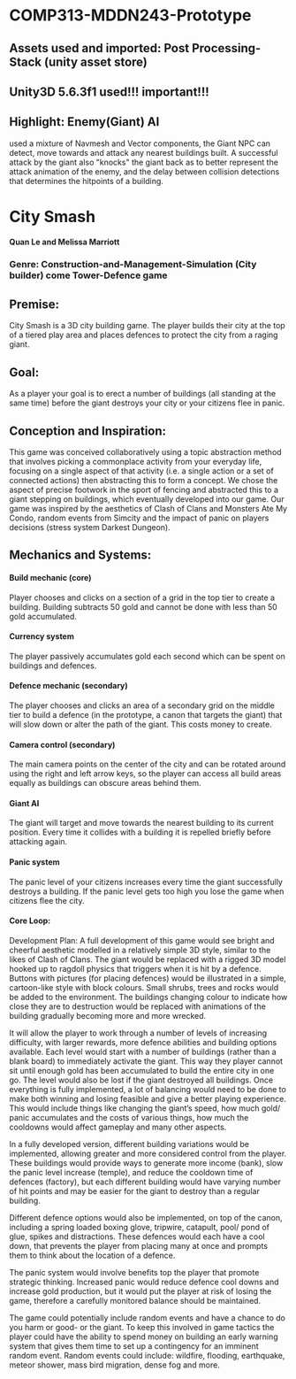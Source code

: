 # COMP313-MDDN243-Prototype

## Assets used and imported: Post Processing-Stack (unity asset store)
## Unity3D 5.6.3f1 used!!! important!!!

## Highlight: Enemy(Giant) AI
used a mixture of Navmesh and Vector components, the Giant NPC can detect, move towards and attack any nearest buildings built. 
A successful attack by the giant also "knocks" the giant back as to better represent the attack animation of the enemy, and the delay between collision detections that determines the hitpoints of a building.

# City Smash
#### Quan Le and Melissa Marriott

### Genre: Construction-and-Management-Simulation (City builder) come Tower-Defence game 

## Premise: 
City Smash is a 3D city building game. The player builds their city at the top of a tiered play area and places defences to protect the city from a raging giant. 

## Goal:
As a player your goal is to erect a number of buildings (all standing at the same time) before the giant destroys your city or your citizens flee in panic. 

## Conception and Inspiration:
This game was conceived collaboratively using a topic abstraction method that involves picking a commonplace activity from your everyday life, focusing on a single aspect of that activity (i.e. a single action or a set of connected actions) then abstracting this to form a concept. We chose the aspect of precise footwork in the sport of fencing and abstracted this to a giant stepping on buildings, which eventually developed into our game. 
Our game was inspired by the aesthetics of Clash of Clans and Monsters Ate My Condo, random events from Simcity and the impact of panic on players decisions (stress system Darkest Dungeon). 

## Mechanics and Systems: 

#### Build mechanic (core)

Player chooses and clicks on a section of a grid in the top tier to create a building. Building subtracts 50 gold and cannot be done with less than 50 gold accumulated. 

#### Currency system 

The player passively accumulates gold each second which can be spent on buildings and defences. 

#### Defence mechanic (secondary)

The player chooses and clicks an area of a secondary grid on the middle tier to build a defence (in the prototype, a canon that targets the giant) that will slow down or alter the path of the giant. This costs money to create. 

#### Camera control (secondary)

The main camera points on the center of the city and can be rotated around using the right and left arrow keys, so the player can access all build areas equally as buildings can obscure areas behind them. 

#### Giant AI

The giant will target and move towards the nearest building to its current position. Every time it collides with a building it is repelled briefly before attacking again. 

#### Panic system 

The panic level of your citizens increases every time the giant successfully destroys a building. If the panic level gets too high you lose the game when citizens flee the city. 

#### Core Loop: 




Development Plan: A full development of this game would see bright and cheerful aesthetic modelled in a relatively simple 3D style, similar to the likes of Clash of Clans. The giant would be replaced with a rigged 3D model hooked up to ragdoll physics that triggers when it is hit by a defence. Buttons with pictures (for placing defences) would be illustrated in a simple, cartoon-like style with block colours. Small shrubs, trees and rocks would be added to the environment. The buildings changing colour to indicate how close they are to destruction would be replaced with animations of the building gradually becoming more and more wrecked. 

It will allow the player to work through a number of levels of increasing difficulty, with larger rewards, more defence abilities and building options available. Each level would start with a number of buildings (rather than a blank board) to immediately activate the giant. This way they player cannot sit until enough gold has been accumulated to build the entire city in one go. The level would also be lost if the giant destroyed all buildings. Once everything is fully implemented, a lot of balancing would need to be done to make both winning and losing feasible and give a better playing experience. This would include things like changing the giant’s speed, how much gold/ panic accumulates and the costs of various things, how much the cooldowns would affect gameplay and many other aspects. 

In a fully developed version, different building variations would be implemented, allowing greater and more considered control from the player. These buildings would provide ways to generate more income (bank), slow the panic level increase (temple), and reduce the cooldown time of defences (factory), but each different building would have varying number of hit points and may be easier for the giant to destroy than a regular building. 

Different defence options would also be implemented, on top of the canon, including a spring loaded boxing glove, tripwire, catapult, pool/ pond of glue, spikes and distractions. These defences would each have a cool down, that prevents the player from placing many at once and prompts them to think about the location of a defence. 

The panic system would involve benefits top the player that promote strategic thinking. Increased panic would reduce defence cool downs and increase gold production, but it would put the player at risk of losing the game, therefore a carefully monitored balance should be maintained. 

The game could potentially include random events and have a chance to do you harm or good- or the giant. To keep this involved in game tactics the player could have the ability to spend money on building an early warning system that gives them time to set up a contingency for an imminent random event.  Random events could include: wildfire, flooding, earthquake, meteor shower, mass bird migration, dense fog and more. 
